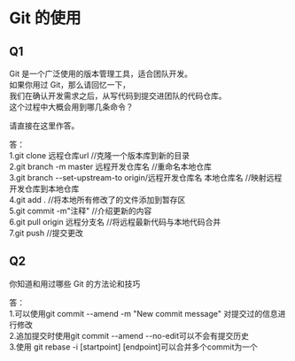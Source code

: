 # Git 的使用

## Q1

Git 是一个广泛使用的版本管理工具，适合团队开发。  
如果你用过 Git，那么请回忆一下，  
我们在确认开发需求之后，从写代码到提交进团队的代码仓库。  
这个过程中大概会用到哪几条命令？

请直接在这里作答。

答：<br>
1.git clone 远程仓库url //克隆一个版本库到新的目录<br>
2.git branch -m master 远程开发仓库名 //重命名本地仓库<br>
3.git branch --set-upstream-to origin/远程开发仓库名 本地仓库名 //映射远程开发仓库到本地仓库<br>
4.git add . //将本地所有修改了的文件添加到暂存区<br>
5.git commit -m"注释" //介绍更新的内容<br>
6.git pull origin 远程分支名 //将远程最新代码与本地代码合并<br>
7.git push //提交更改<br>

## Q2

你知道和用过哪些 Git 的方法论和技巧

答：<br>
1.可以使用git commit --amend -m "New commit message" 对提交过的信息进行修改<br>
2.追加提交时使用git commit --amend --no-edit可以不会有提交历史<br>
3.使用 git rebase -i  [startpoint]  [endpoint]可以合并多个commit为一个<br>
